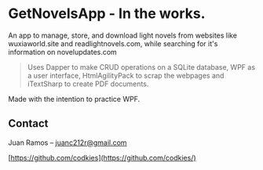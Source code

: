 # GetNovelsApp - In the works.

An app to manage, store, and download light novels from websites like wuxiaworld.site and readlightnovels.com, while searching for it's information on novelupdates.com


> Uses Dapper to make CRUD operations on a SQLite database, WPF as a user interface, HtmlAgilityPack to scrap the webpages and iTextSharp to create PDF documents. 

Made with the intention to practice WPF.

## Contact

Juan Ramos – juanc212r@gmail.com

[https://github.com/codkies](https://github.com/codkies/)
